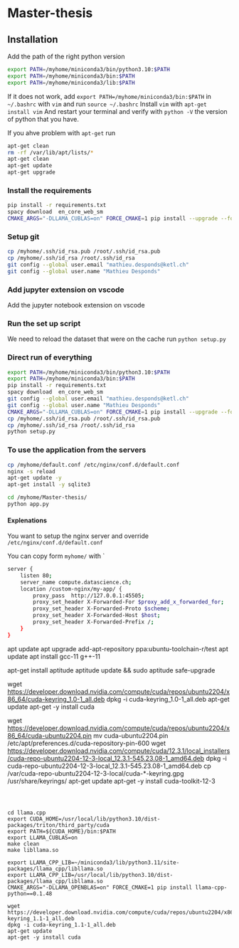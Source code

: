 # Master-thesis


## Installation 
Add the path of the right python version
```bash
export PATH=/myhome/miniconda3/bin/python3.10:$PATH
export PATH=/myhome/miniconda3/bin:$PATH
export PATH=/myhome/miniconda3/lib:$PATH
```

If it does not work, add `export PATH=/myhome/miniconda3/bin:$PATH` in `~/.bashrc` with `vim` and run `source ~/.bashrc`
Install `vim` with `apt-get install vim`
And restart your terminal and verify with `python -V` the version of python that you have. 

If you ahve problem with `apt-get` run 

```bash
apt-get clean
rm -rf /var/lib/apt/lists/*
apt-get clean
apt-get update 
apt-get upgrade
```

### Install the requirements
```bash
pip install -r requirements.txt
spacy download  en_core_web_sm
CMAKE_ARGS="-DLLAMA_CUBLAS=on" FORCE_CMAKE=1 pip install --upgrade --force-reinstall llama-cpp-python --no-cache-dir
```

### Setup git 
```bash 
cp /myhome/.ssh/id_rsa.pub /root/.ssh/id_rsa.pub
cp /myhome/.ssh/id_rsa /root/.ssh/id_rsa
git config --global user.email "mathieu.desponds@ketl.ch"
git config --global user.name "Mathieu Desponds"
```

### Add jupyter extension on vscode
Add the jupyter notebook extension on vscode

### Run the set up script

We need to reload the dataset that were on the cache run `python setup.py`

### Direct run of everything
```bash
export PATH=/myhome/miniconda3/bin/python3.10:$PATH
export PATH=/myhome/miniconda3/bin:$PATH
pip install -r requirements.txt
spacy download  en_core_web_sm
git config --global user.email "mathieu.desponds@ketl.ch"
git config --global user.name "Mathieu Desponds"
CMAKE_ARGS="-DLLAMA_CUBLAS=on" FORCE_CMAKE=1 pip install --upgrade --force-reinstall llama-cpp-python --no-cache-dir
cp /myhome/.ssh/id_rsa.pub /root/.ssh/id_rsa.pub
cp /myhome/.ssh/id_rsa /root/.ssh/id_rsa
python setup.py
```

### To use the application from the servers 
```bash
cp /myhome/default.conf /etc/nginx/conf.d/default.conf
nginx -s reload
apt-get update -y
apt-get install -y sqlite3 

cd /myhome/Master-thesis/
python app.py
```



#### Explenations

You want to setup the nginx server and override `/etc/nginx/conf.d/default.conf`

You can copy form `myhome/` with `



```bash 
server {
    listen 80;
    server_name compute.datascience.ch;
    location /custom-nginx/my-app/ {
        proxy_pass  http://127.0.0.1:45505;
        proxy_set_header X-Forwarded-For $proxy_add_x_forwarded_for;
        proxy_set_header X-Forwarded-Proto $scheme;
        proxy_set_header X-Forwarded-Host $host;
        proxy_set_header X-Forwarded-Prefix /;
    }
}
```

apt update
apt upgrade
add-apt-repository ppa:ubuntu-toolchain-r/test
apt update
apt install gcc-11 g++-11

apt-get install aptitude
aptitude update && sudo aptitude safe-upgrade

wget https://developer.download.nvidia.com/compute/cuda/repos/ubuntu2204/x86_64/cuda-keyring_1.0-1_all.deb
dpkg -i cuda-keyring_1.0-1_all.deb
apt-get update
apt-get -y install cuda

wget https://developer.download.nvidia.com/compute/cuda/repos/ubuntu2204/x86_64/cuda-ubuntu2204.pin
mv cuda-ubuntu2204.pin /etc/apt/preferences.d/cuda-repository-pin-600
wget https://developer.download.nvidia.com/compute/cuda/12.3.1/local_installers/cuda-repo-ubuntu2204-12-3-local_12.3.1-545.23.08-1_amd64.deb
dpkg -i cuda-repo-ubuntu2204-12-3-local_12.3.1-545.23.08-1_amd64.deb
cp /var/cuda-repo-ubuntu2204-12-3-local/cuda-*-keyring.gpg /usr/share/keyrings/
apt-get update
apt-get -y install cuda-toolkit-12-3
```



cd llama.cpp
export CUDA_HOME=/usr/local/lib/python3.10/dist-packages/triton/third_party/cuda
export PATH=${CUDA_HOME}/bin:$PATH
export LLAMA_CUBLAS=on
make clean
make libllama.so

export LLAMA_CPP_LIB=~/miniconda3/lib/python3.11/site-packages/llama_cpp/libllama.so
export LLAMA_CPP_LIB=/usr/local/lib/python3.10/dist-packages/llama_cpp/libllama.so
CMAKE_ARGS="-DLLAMA_OPENBLAS=on" FORCE_CMAKE=1 pip install llama-cpp-python==0.1.48

wget https://developer.download.nvidia.com/compute/cuda/repos/ubuntu2204/x86_64/cuda-keyring_1.1-1_all.deb
dpkg -i cuda-keyring_1.1-1_all.deb
apt-get update
apt-get -y install cuda